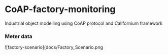 # CoAP-factory-monitoring
Industrial object modelling using CoAP protocol and Californium framework

### Meter data 
![factory-scenario](docs/Factory_Scenario.png
